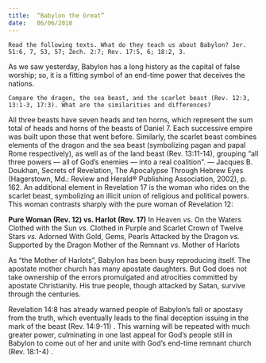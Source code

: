 ```yaml
---
title:  “Babylon the Great”
date:   06/06/2018
---
```


`Read the following texts. What do they teach us about Babylon? Jer. 51:6, 7, 53, 57; Zech. 2:7; Rev. 17:5, 6; 18:2, 3.`

As we saw yesterday, Babylon has a long history as the capital of false worship; so, it is a fitting symbol of an end-time power that deceives the nations.

`Compare the dragon, the sea beast, and the scarlet beast (Rev. 12:3, 13:1-3, 17:3). What are the similarities and differences?`

All three beasts have seven heads and ten horns, which represent the sum total of heads and horns of the beasts of Daniel 7. Each successive empire was built upon those that went before. Similarly, the scarlet beast combines elements of the dragon and the sea beast (symbolizing pagan and papal Rome respectively), as well as of the land beast (Rev. 13:11-14), grouping “all three powers — all of God’s enemies — into a real coalition”. — Jacques B. Doukhan, Secrets of Revelation, The Apocalypse Through Hebrew Eyes (Hagerstown, Md.: Review and Herald® Publishing Association, 2002), p. 162. An additional element in Revelation 17 is the woman who rides on the scarlet beast, symbolizing an illicit union of religious and political powers. This woman contrasts sharply with the pure woman of Revelation 12:

**Pure Woman (Rev. 12) vs. Harlot (Rev. 17)**
In Heaven	*vs.* On the Waters
Clothed with the Sun *vs.* Clothed in Purple and Scarlet
Crown of Twelve Stars	*vs.* Adorned With Gold, Gems, Pearls
Attacked by the Dragon *vs.* Supported by the Dragon
Mother of the Remnant	*vs.* Mother of Harlots

As “the Mother of Harlots”, Babylon has been busy reproducing itself. The apostate mother church has many apostate daughters. But God does not take ownership of the errors promulgated and atrocities committed by apostate Christianity. His true people, though attacked by Satan, survive through the centuries.

Revelation 14:8 has already warned people of Babylon’s fall or apostasy from the truth, which eventually leads to the final deception issuing in the mark of the beast (Rev. 14:9-11) . This warning will be repeated with much greater power, culminating in one last appeal for God’s people still in Babylon to come out of her and unite with God’s end-time remnant church (Rev. 18:1-4) .

